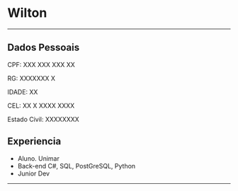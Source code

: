 # Wilton

---


## Dados Pessoais

CPF: XXX XXX XXX XX

RG: XXXXXXX X

IDADE: XX 

CEL: XX X XXXX XXXX

Estado Civil: XXXXXXXX

## Experiencia

- Aluno. Unimar
- Back-end C#, SQL, PostGreSQL, Python
- Junior Dev

---

